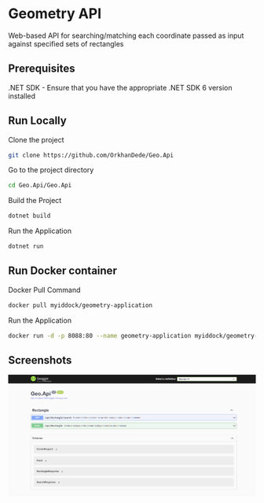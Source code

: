 
# Geometry API

Web-based API for searching/matching each coordinate passed as input against specified sets of rectangles 


## Prerequisites

.NET SDK - Ensure that you have the appropriate .NET SDK 6 version installed



## Run Locally

Clone the project

```bash
git clone https://github.com/OrkhanDede/Geo.Api
```

Go to the project directory

```bash
cd Geo.Api/Geo.Api
```

Build the Project

```bash
dotnet build
```

Run the Application

```bash
dotnet run
```


## Run Docker container

Docker Pull Command

```bash
docker pull myiddock/geometry-application
```

Run the Application

```bash
docker run -d -p 8088:80 --name geometry-application myiddock/geometry-application
```


## Screenshots

![App Screenshot](https://github.com/OrkhanDede/Geo.Api/blob/main/assets/Screenshot-1.png)

